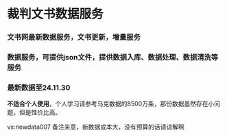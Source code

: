 # 裁判文书数据服务
### 文书网最新数据服务，文书更新，增量服务
### 数据服务，可提供json文件，提供数据入库、数据处理、数据清洗等服务
### 最新数据至24.11.30


<strong>不适合个人使用</strong>，个人学习请参考马克数据的8500万条，那份数据虽然存在小问题，但是性价比高。


vx:newdata007 备注来意，新数据成本大，没有预算的话请谅解啊
